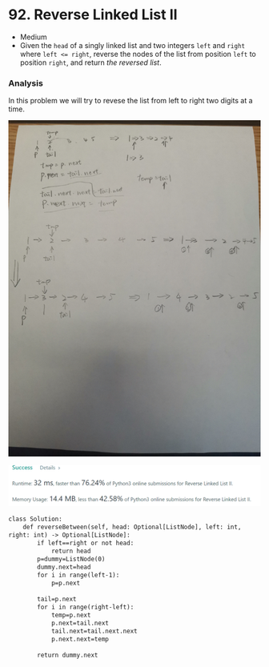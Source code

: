 # 92. Reverse Linked List II

* Medium
* Given the `head` of a singly linked list and two integers `left` and `right` where `left <= right`, reverse the nodes of the list from position `left` to position `right`, and return _the reversed list_.

### Analysis&#x20;

In this problem we will try to revese the list from left to right two digits at a time.&#x20;

![](../../.gitbook/assets/03bdca8a045956d23528662ae426326.jpg)

![](<../../.gitbook/assets/image (14) (1) (1) (1) (1).png>)

```
class Solution:
    def reverseBetween(self, head: Optional[ListNode], left: int, right: int) -> Optional[ListNode]:
        if left==right or not head:
            return head 
        p=dummy=ListNode(0)
        dummy.next=head 
        for i in range(left-1):
            p=p.next
            
        tail=p.next
        for i in range(right-left):
            temp=p.next
            p.next=tail.next
            tail.next=tail.next.next
            p.next.next=temp
            
        return dummy.next 
```
